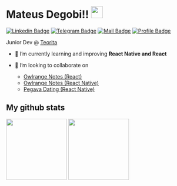 <!-- green: BEE663 -->

<h1 align="left">Mateus Degobi!! <img src="https://raw.githubusercontent.com/MartinHeinz/MartinHeinz/master/wave.gif" width=32></img></h1>

[![Linkedin Badge](https://img.shields.io/badge/-Mateus%20Degobi-BEE663?style=flat&logo=Linkedin&logoColor=black&link=https://www.linkedin.com/in/mateusdegobi/)](https://www.linkedin.com/in/mateusdegobi/)
[![Telegram Badge](https://img.shields.io/badge/-@mateusdegobi-BEE663?style=flat&logo=Telegram&logoColor=black&link=https://telegram.me/mateusdegobi)](https://telegram.me/mateusdegobi)
[![Mail Badge](https://img.shields.io/badge/-mateus.degobi@outlook.com-BEE663?style=flat&logo=Gmail&logoColor=black&link=mailto:mateus.degobi@outlook.com)](mailto:mateus.degobi@outlook.com)
[![Profile Badge](https://komarev.com/ghpvc/?username=mateusdegobi&label=Profile%20views&color=BEE663&style=flat)](https://github.com/mateusdegobi)



Junior Dev @ [Teorita](https://www.instagram.com/teoritafrutas/)

- 🌱 I’m currently learning and improving **React Native and React**

- 👯 I’m looking to collaborate on
  - [Owlrange Notes (React)](https://github.com/dansenpir/owlrangenotes-frontend)
  - [Owlrange Notes (React Native)](https://github.com/dansenpir/owlrangenotes-mobile)
  - [Pegava Dating (React Native)](https://github.com/GSTJ/PegavaDatingApp)
<!-- 
<h3 align="left">🛠️ Tech Stack</h3>
<div>
<img src="https://img.shields.io/badge/Node.js-339933?style=for-the-badge&logo=nodedotjs&logoColor=white"/>
<img src="https://img.shields.io/badge/React-20232A?style=for-the-badge&logo=react&logoColor=61DAFB" alt="atom icon with the phrase react"/>
<img src="https://img.shields.io/badge/next.js-000000?style=for-the-badge&logo=nextdotjs&logoColor=white" alt="next.js"/>
<img src="https://img.shields.io/badge/GraphQl-E10098?style=for-the-badge&logo=graphql&logoColor=white" alt="graphql"/>
<img src="https://img.shields.io/badge/Flutter-02569B?style=for-the-badge&logo=flutter&logoColor=white" alt="flutter"/> 
<br/> 
<img src="https://img.shields.io/badge/JavaScript-323330?style=for-the-badge&logo=javascript&logoColor=F7DF1E"/>
<img src="https://img.shields.io/badge/TypeScript-007ACC?style=for-the-badge&logo=typescript&logoColor=white"/>
<img src="https://img.shields.io/badge/Dart-0175C2?style=for-the-badge&logo=dart&logoColor=white"/>
<img src="https://img.shields.io/badge/Python-FFD43B?style=for-the-badge&logo=python&logoColor=blue"/>
</div>
<br/>
-->

## My github stats
<div>
<img height="165em" src="https://github-readme-stats.vercel.app/api?username=mateusdegobi&count_private=true&theme=github_dark&include_all_commits=true" />
<img height="165em" src="https://github-readme-stats.vercel.app/api/top-langs/?username=mateusdegobi&layout=compact&theme=github_dark&include_all_commits=true" />
</div>
